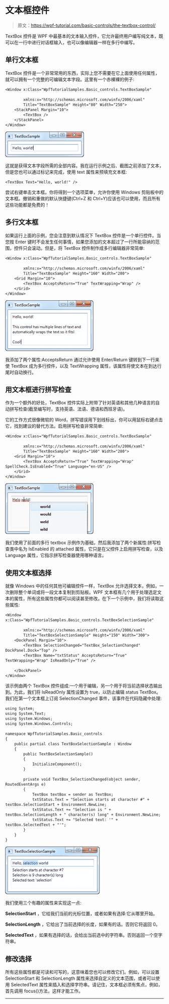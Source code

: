 # 文本框控件

> 原文：<https://wpf-tutorial.com/basic-controls/the-textbox-control/>

TextBox 控件是 WPF 中最基本的文本输入控件，它允许最终用户编写纯文本，既可以在一行中进行对话框输入，也可以像编辑器一样在多行中编写。

## 单行文本框

TextBox 控件是一个非常常用的东西，实际上您不需要在它上面使用任何属性，就可以拥有一个完整的可编辑文本字段。这里有一个赤裸裸的例子:

```
<Window x:Class="WpfTutorialSamples.Basic_controls.TextBoxSample"

        xmlns:x="http://schemas.microsoft.com/winfx/2006/xaml"
        Title="TextBoxSample" Height="80" Width="250">
    <StackPanel Margin="10">
		<TextBox />
	</StackPanel>
</Window>
```

![](img/8d97f048b8f9618a71dd6f2e9cbf19d7.png "A simple TextBox control")

这就是获得文本字段所需的全部内容。我在运行示例之后、截图之前添加了文本，但是您也可以通过标记来完成，使用 text 属性来预填充文本框:

<input type="hidden" name="IL_IN_ARTICLE">

```
<TextBox Text="Hello, world!" />
```

尝试右键单击文本框。你将得到一个选项菜单，允许你使用 Windows 剪贴板中的文本框。撤销和重做的默认快捷键(Ctrl+Z 和 Ctrl+Y)应该也可以使用，而且所有这些功能都是免费的！

## 多行文本框

如果运行上面的示例，您会注意到默认情况下 TextBox 控件是一个单行控件。当您按 Enter 键时不会发生任何事情，如果您添加的文本超过了一行所能容纳的范围，控件只会滚动。但是，将 TextBox 控件制作成多行编辑器非常简单:

```
<Window x:Class="WpfTutorialSamples.Basic_controls.TextBoxSample"

        xmlns:x="http://schemas.microsoft.com/winfx/2006/xaml"
        Title="TextBoxSample" Height="160" Width="280">
    <Grid Margin="10">
		<TextBox AcceptsReturn="True" TextWrapping="Wrap" />
	</Grid>
</Window>
```

![](img/5b0f43a1c255151dcca2af5586c3963d.png "A TextBox control with multiple lines of text")

我添加了两个属性:AcceptsReturn 通过允许使用 Enter/Return 键转到下一行来使 TextBox 成为多行控件，以及 TextWrapping 属性，该属性将使文本在到达行尾时自动换行。

## 用文本框进行拼写检查

作为一个额外的好处，TextBox 控件实际上附带了针对英语和其他几种语言的自动拼写检查(截至编写时，支持英语、法语、德语和西班牙语)。

它的工作方式很像微软的 Word，拼写错误用下划线标出，你可以用鼠标右键点击它，找到建议的替代方法。启用拼写检查非常简单:

```
<Window x:Class="WpfTutorialSamples.Basic_controls.TextBoxSample"

        xmlns:x="http://schemas.microsoft.com/winfx/2006/xaml"
        Title="TextBoxSample" Height="160" Width="280">
    <Grid Margin="10">
		<TextBox AcceptsReturn="True" TextWrapping="Wrap" SpellCheck.IsEnabled="True" Language="en-US" />
	</Grid>
</Window>
```

![](img/e4e772ecf6cbf92f6b99836884c3e17f.png "A TextBox control with automatic spell checking enabled")

我们使用了前面的多行 textbox 示例作为基础，然后我添加了两个新属性:拼写检查类中名为 IsEnabled 的 attached 属性，它只是在父控件上启用拼写检查，以及 Language 属性，它指示拼写检查器使用哪种语言。

## 使用文本框选择

就像 Windows 中的任何其他可编辑控件一样，TextBox 允许选择文本，例如，一次删除整个单词或将一段文本复制到剪贴板。WPF 文本框有几个用于处理选定文本的属性，所有这些属性你都可以阅读甚至修改。在下一个示例中，我们将读取这些属性:

```
<Window x:Class="WpfTutorialSamples.Basic_controls.TextBoxSelectionSample"

        xmlns:x="http://schemas.microsoft.com/winfx/2006/xaml"
        Title="TextBoxSelectionSample" Height="150" Width="300">
	<DockPanel Margin="10">
		<TextBox SelectionChanged="TextBox_SelectionChanged" DockPanel.Dock="Top" />
		<TextBox Name="txtStatus" AcceptsReturn="True" TextWrapping="Wrap" IsReadOnly="True" />

	</DockPanel>
</Window>
```

该示例由两个 TextBox 控件组成:一个用于编辑，另一个用于将当前选择状态输出到。为此，我们将 IsReadOnly 属性设置为 true，以防止编辑 status TextBox。我们在第一个文本框上订阅 SelectionChanged 事件，该事件在代码隐藏中处理:

```
using System;
using System.Text;
using System.Windows;
using System.Windows.Controls;

namespace WpfTutorialSamples.Basic_controls
{
	public partial class TextBoxSelectionSample : Window
	{
		public TextBoxSelectionSample()
		{
			InitializeComponent();
		}

		private void TextBox_SelectionChanged(object sender, RoutedEventArgs e)
		{
			TextBox textBox = sender as TextBox;
			txtStatus.Text = "Selection starts at character #" + textBox.SelectionStart + Environment.NewLine;
			txtStatus.Text += "Selection is " + textBox.SelectionLength + " character(s) long" + Environment.NewLine;
			txtStatus.Text += "Selected text: '" + textBox.SelectedText + "'";
		}
	}
}
```

![](img/57d4e03fb4b03a519b9c829832727b8d.png "A TextBox control with selection status")

我们使用三个有趣的属性来实现这一点:

**SelectionStart** ，它给我们当前的光标位置，或者如果有选择:它从哪里开始。

**SelectionLength** ，它给出了当前选择的长度，如果有的话。否则它将返回 0。

**SelectedText** ，如果有选择的话，会给出当前选中的字符串。否则返回一个空字符串。

## 修改选择

所有这些属性都是可读和可写的，这意味着您也可以修改它们。例如，可以设置 SelectionStart 和 SelectionLength 属性来选择自定义的文本范围，或者可以使用 SelectedText 属性来插入和选择字符串。请记住，文本框必须有焦点，例如，首先调用 focus()方法，这样才能工作。

* * *